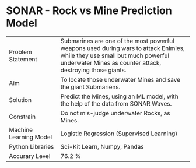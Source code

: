 # SONAR - Rock vs Mine Prediction Model

<table>
  <tr>
    <td align="left" width="250">
      <a>Problem Statement</a>
    </td>
    <td align="left"  width="1000">
      <a>Submarines are one of the most powerful weapons used during wars to attack Enimies, while they use small but much powerful underwater Mines as counter attack, destroying those giants.</a>
    </td>
  </tr>
  
  <tr>
    <td align="left" width="250">
      <a>Aim</a>
    </td>
    <td align="left"  width="1000">
      <a>To locate those underwater Mines and save the giant Submariens.</a>
    </td>
  </tr>
  
  <tr>
    <td align="left" width="250">
      <a>Solution</a>
    </td>
    <td align="left"  width="1000">
      <a>Predict the Mines, using an ML model, with the help of the data from SONAR Waves.</a>
    </td>
  </tr>
  
  <tr>
    <td align="left" width="250">
      <a>Constrain</a>
    </td>
    <td align="left"  width="1000">
      <a>Do not mis-judge underwater Rocks, as Mines.</a>
    </td>
  </tr>
  
  <tr>
    <td align="left" width="250">
      <a>Machine Learning Model</a>
    </td>
    <td align="left"  width="1000">
      <a>Logistic Regression (Supervised Learning)</a>
    </td>
  </tr>
  
  <tr>
    <td align="left" width="250">
      <a>Python Libraries</a>
    </td>
    <td align="left"  width="1000">
      <a>Sci-Kit Learn, Numpy, Pandas</a>
    </td>
  </tr>
  
  <tr>
    <td align="left" width="250">
      <a>Accurary Level</a>
    </td>
    <td align="left"  width="1000">
      <a>76.2 %</a>
    </td>
  </tr>
</table>
